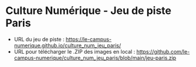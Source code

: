 # Culture Numérique - Jeu de piste Paris

- URL du jeu de piste : https://le-campus-numerique.github.io/culture_num_jeu_paris/
- URL pour télécharger le .ZIP des images en local : https://github.com/le-campus-numerique/culture_num_jeu_paris/blob/main/jeu-paris.zip